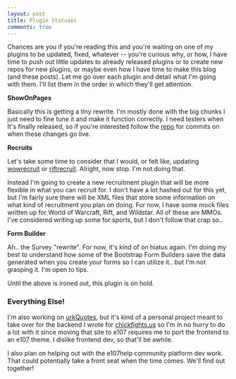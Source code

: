 ```yaml
---
layout: post
title: Plugin Statuses
comments: true
---
```


Chances are you if you're reading this and you're waiting on one of my plugins to be updated, fixed, whatever -- you're curious why, or how, I have time to push out little updates to already released plugins or to create new repos for new plugins, or maybe even how I have time to make this blog (and these posts). Let me go over each plugin and detail what I'm going with them. I'll list them in the order in which they'll get attention.


**ShowOnPages**

Basically this is getting a tiny rewrite. I'm mostly done with the big chunks I just need to fine tune it and make it function correctly. I need testers when It's finally released, so if you're interested follow the [repo](https://github.com/septor/showonpages/) for commits on when these changes go live.


**Recruits**

Let's take some time to consider that I would, or felt like, updating [wowrecruit](https://github.com/septor/wowrecruit/) or [riftrecruit](https://github.com/septor/riftrecruit/). Alright, now stop. I'm not doing that.

Instead I'm going to create a new recruitment plugin that will be more flexible in what you can recruit for. I don't have a lot hashed out for this yet, but I'm fairly sure there will be XML files that store some information on what kind of recruitment you plan on doing. For now, I have some mock files written up for World of Warcraft, Rift, and Wildstar. All of these are MMOs. I've considered writing up some for sports, but I don't follow that crap so..


**Form Builder**

Ah.. the Survey "rewrite". For now, it's kind of on hiatus again. I'm doing my best to understand how some of the Bootstrap Form Builders save the data generated when you create your forms so I can utilize it.. but I'm not grasping it. I'm open to tips.

Until the above is ironed out, this plugin is on hold.


### Everything Else!

I'm also working on [urkQuotes](https://github.com/septor/urkQuotes/), but it's kind of a personal project meant to take over for the backend I wrote for [chickfights.us](http://chickfights.us) so I'm in no hurry to do a lot with it since moving that site to e107 requires me to port the frontend to an e107 theme. I dislike frontend dev, so that'll be awhile.

I also plan on helping out with the e107help community platform dev work. That could potentially take a front seat when the time comes. We'll find out together!
